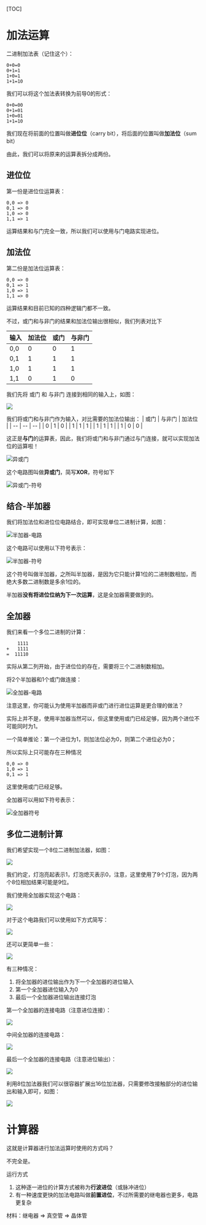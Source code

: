 [TOC]

# 加法运算
二进制加法表（记住这个）：
```
0+0=0
0+1=1
1+0=1
1+1=10
```

我们可以将这个加法表转换为前导0的形式：
```
0+0=00
0+1=01
1+0=01
1+1=10
```

我们现在将前面的位置叫做**进位位**（carry bit），将后面的位置叫做**加法位**（sum bit）

由此，我们可以将原来的运算表拆分成两份。

## 进位位
第一份是进位位运算表：
```
0,0 => 0
0,1 => 0
1,0 => 0
1,1 => 1
```

运算结果和与门完全一致，所以我们可以使用与门电路实现进位。

## 加法位
第二份是加法位运算表：
```
0,0 => 0
0,1 => 1
1,0 => 1
1,1 => 0
```

运算结果和目前已知的四种逻辑门都不一致。

不过，或门和与非门的结果和加法位输出很相似，我们列表对比下

| 输入 | 加法位 | 或门 | 与非门 |
| -- | -- | -- | -- | 
| 0,0 | 0 | 0 | 1 | 
| 0,1 | 1 | 1 | 1 | 
| 1,0 | 1 | 1 | 1 | 
| 1,1 | 0 | 1 | 0 | 

我们先将 或门 和 与非门 连接到相同的输入上，如图：

![](https://pic.imgdb.cn/item/6184fbd92ab3f51d91462f59.jpg)

我们将或门和与非门作为输入，对比需要的加法位输出：
| 或门 | 与非门 | 加法位 |
| -- | -- | -- |
| 0 | 1 | 0 |
| 1 | 1 | 1 |
| 1 | 1 | 1 |
| 1 | 0 | 0 |

这正是**与门**的运算表，因此，我们将或门和与非门通过与门连接，就可以实现加法位的运算啦！

![异或门](https://pic.imgdb.cn/item/6184fcb12ab3f51d91478333.jpg)

这个电路图叫做**异或门**，简写**XOR**，符号如下

![异或门-符号](https://pic.imgdb.cn/item/618510c62ab3f51d915de077.jpg)

## 结合-半加器
我们将加法位和进位位电路结合，即可实现单位二进制计算，如图：

![半加器-电路](https://pic.imgdb.cn/item/618511892ab3f51d915ea0a5.jpg)

这个电路可以使用以下符号表示：

![半加器-符号](https://pic.imgdb.cn/item/618512042ab3f51d915f2811.jpg)

这个符号叫做半加器，之所叫半加器，是因为它只能计算1位的二进制数相加，而绝大多数二进制数是多余1位的。

半加器**没有将进位位纳为下一次运算**，这是全加器需要做到的。

## 全加器
我们来看一个多位二进制的计算：
```
    1111
+   1111
=  11110
```
实际从第二列开始，由于进位位的存在，需要将三个二进制数相加。

将2个半加器和1个或门做连接：

![全加器-电路](https://pic.imgdb.cn/item/6185134c2ab3f51d9160d526.jpg)

注意这里，你可能认为使用半加器而非或门进行进位运算是更合理的做法？

实际上并不是，使用半加器当然可以，但这里使用或门已经足够，因为两个进位不可能同时为1。

一个简单推论：第一个进位为1，则加法位必为0，则第二个进位必为0；

所以实际上只可能存在三种情况
```
0,0 => 0
1,0 => 1
0,1 => 1
```

这里使用或门已经足够。

全加器可以用如下符号表示：

![全加器符号](https://pic.imgdb.cn/item/618514ae2ab3f51d9163232f.jpg)

## 多位二进制计算
我们希望实现一个8位二进制加法器，如图：

![](https://pic.imgdb.cn/item/618653d22ab3f51d91f73a65.jpg)

我们约定，灯泡亮起表示1，灯泡熄灭表示0，注意，这里使用了9个灯泡，因为两个8位相加结果可能是9位。

我们使用全加器实现这个电路：

![](https://pic.imgdb.cn/item/618654722ab3f51d91f838f7.jpg)

对于这个电路我们可以使用如下方式简写：

![](https://pic.imgdb.cn/item/618654f72ab3f51d91f92971.jpg)

还可以更简单一些：

![](https://pic.imgdb.cn/item/618656a02ab3f51d91fc2849.jpg)

有三种情况：
1. 将全加器的进位输出作为下一个全加器的进位输入
2. 第一个全加器进位输入为0
3. 最后一个全加器进位输出连接灯泡

第一个全加器的连接电路（注意进位连接）：

![](https://pic.imgdb.cn/item/618655822ab3f51d91fa1ba9.jpg)

中间全加器的连接电路：

![](https://pic.imgdb.cn/item/618655d92ab3f51d91fab779.jpg)

最后一个全加器的连接电路（注意进位输出）：

![](https://pic.imgdb.cn/item/618656192ab3f51d91fb3423.jpg)

利用8位加法器我们可以很容器扩展出16位加法器，只需要修改接触部分的进位输出和输入即可，如图：

![](https://pic.imgdb.cn/item/6186571f2ab3f51d91fcea5e.jpg)

# 计算器
这就是计算器进行加法运算时使用的方式吗？

不完全是。

运行方式
1. 这种逐一进位的计算方式被称为**行波进位**（或脉冲进位）
2. 有一种速度更快的加法电路叫做**前置进位**，不过所需要的继电器也更多，电路更复杂

材料：继电器 => 真空管 => 晶体管